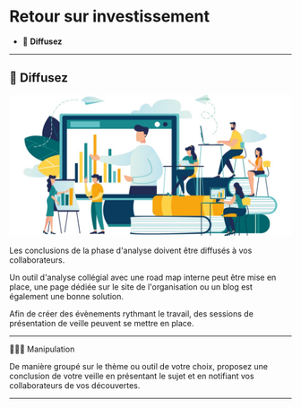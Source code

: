 # Retour sur investissement

*  🔖 **Diffusez**

___

## 📑 Diffusez

![image](https://raw.githubusercontent.com/seeren-training/Veille-Technologique/master/wiki/resources/feedback.jpg)

Les conclusions de la phase d'analyse doivent être diffusés à vos collaborateurs.

Un outil d'analyse collégial avec une road map interne peut être mise en place, une page dédiée sur le site de l'organisation ou un blog est également une bonne solution.

Afin de créer des évènements rythmant le travail, des sessions de présentation de veille peuvent se mettre en place.

___

👨🏻‍💻 Manipulation

De manière groupé sur le thème ou outil de votre choix, proposez une conclusion de votre veille en présentant le sujet et en notifiant vos collaborateurs de vos découvertes.

___